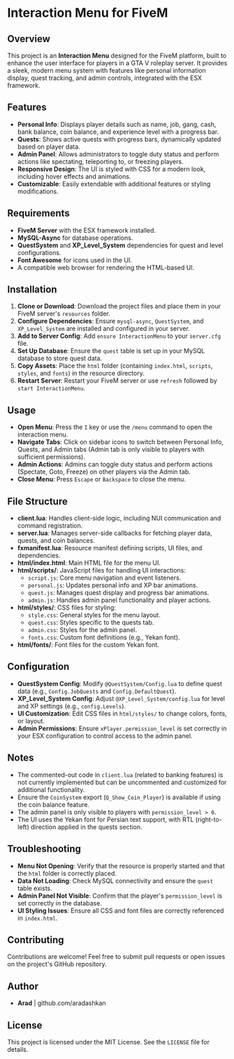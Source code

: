 # Interaction Menu for FiveM

## Overview

This project is an **Interaction Menu** designed for the FiveM platform, built to enhance the user interface for players in a GTA V roleplay server. It provides a sleek, modern menu system with features like personal information display, quest tracking, and admin controls, integrated with the ESX framework.

## Features

- **Personal Info**: Displays player details such as name, job, gang, cash, bank balance, coin balance, and experience level with a progress bar.
- **Quests**: Shows active quests with progress bars, dynamically updated based on player data.
- **Admin Panel**: Allows administrators to toggle duty status and perform actions like spectating, teleporting to, or freezing players.
- **Responsive Design**: The UI is styled with CSS for a modern look, including hover effects and animations.
- **Customizable**: Easily extendable with additional features or styling modifications.

## Requirements

- **FiveM Server** with the ESX framework installed.
- **MySQL-Async** for database operations.
- **QuestSystem** and **XP_Level_System** dependencies for quest and level configurations.
- **Font Awesome** for icons used in the UI.
- A compatible web browser for rendering the HTML-based UI.

## Installation

1. **Clone or Download**: Download the project files and place them in your FiveM server's `resources` folder.
2. **Configure Dependencies**: Ensure `mysql-async`, `QuestSystem`, and `XP_Level_System` are installed and configured in your server.
3. **Add to Server Config**: Add `ensure InteractionMenu` to your `server.cfg` file.
4. **Set Up Database**: Ensure the `quest` table is set up in your MySQL database to store quest data.
5. **Copy Assets**: Place the `html` folder (containing `index.html`, `scripts`, `styles`, and `fonts`) in the resource directory.
6. **Restart Server**: Restart your FiveM server or use `refresh` followed by `start InteractionMenu`.

## Usage

- **Open Menu**: Press the `I` key or use the `/menu` command to open the interaction menu.
- **Navigate Tabs**: Click on sidebar icons to switch between Personal Info, Quests, and Admin tabs (Admin tab is only visible to players with sufficient permissions).
- **Admin Actions**: Admins can toggle duty status and perform actions (Spectate, Goto, Freeze) on other players via the Admin tab.
- **Close Menu**: Press `Escape` or `Backspace` to close the menu.

## File Structure

- **client.lua**: Handles client-side logic, including NUI communication and command registration.
- **server.lua**: Manages server-side callbacks for fetching player data, quests, and coin balances.
- **fxmanifest.lua**: Resource manifest defining scripts, UI files, and dependencies.
- **html/index.html**: Main HTML file for the menu UI.
- **html/scripts/**: JavaScript files for handling UI interactions:
  - `script.js`: Core menu navigation and event listeners.
  - `personal.js`: Updates personal info and XP bar animations.
  - `quest.js`: Manages quest display and progress bar animations.
  - `admin.js`: Handles admin panel functionality and player actions.
- **html/styles/**: CSS files for styling:
  - `style.css`: General styles for the menu layout.
  - `quest.css`: Styles specific to the quests tab.
  - `admin.css`: Styles for the admin panel.
  - `fonts.css`: Custom font definitions (e.g., Yekan font).
- **html/fonts/**: Font files for the custom Yekan font.

## Configuration

- **QuestSystem Config**: Modify `@QuestSystem/Config.lua` to define quest data (e.g., `Config.JobQuests` and `Config.DefaultQuest`).
- **XP_Level_System Config**: Adjust `@XP_Level_System/config.lua` for level and XP settings (e.g., `config.Levels`).
- **UI Customization**: Edit CSS files in `html/styles/` to change colors, fonts, or layout.
- **Admin Permissions**: Ensure `xPlayer.permission_level` is set correctly in your ESX configuration to control access to the admin panel.

## Notes

- The commented-out code in `client.lua` (related to banking features) is not currently implemented but can be uncommented and customized for additional functionality.
- Ensure the `CoinSystem` export (`Q_Show_Coin_Player`) is available if using the coin balance feature.
- The admin panel is only visible to players with `permission_level > 0`.
- The UI uses the Yekan font for Persian text support, with RTL (right-to-left) direction applied in the quests section.

## Troubleshooting

- **Menu Not Opening**: Verify that the resource is properly started and that the `html` folder is correctly placed.
- **Data Not Loading**: Check MySQL connectivity and ensure the `quest` table exists.
- **Admin Panel Not Visible**: Confirm that the player's `permission_level` is set correctly in the database.
- **UI Styling Issues**: Ensure all CSS and font files are correctly referenced in `index.html`.

## Contributing

Contributions are welcome! Feel free to submit pull requests or open issues on the project's GitHub repository.

## Author

- **Arad** | github.com/aradashkan

## License

This project is licensed under the MIT License. See the `LICENSE` file for details.
